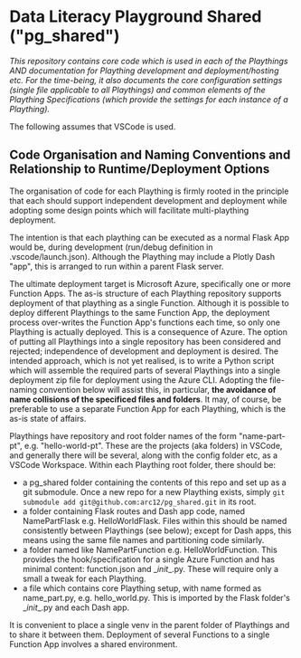 # Data Literacy Playground Shared ("pg_shared")
_This repository contains core code which is used in each of the Playthings AND documentation for Plaything development and deployment/hosting etc. For the time-being, it also documents the core configuration settings (single file applicable to all Playthings) and common elements of the Plaything Specifications (which provide the settings for each instance of a Plaything)._

The following assumes that VSCode is used.

## Code Organisation and Naming Conventions and Relationship to Runtime/Deployment Options
The organisation of code for each Plaything is firmly rooted in the principle that each should support independent development and deployment while adopting some design points which will facilitate multi-plaything deployment.

The intention is that each plaything can be executed as a normal Flask App would be, during development (run/debug definition in .vscode/launch.json). Although the Plaything may include a Plotly Dash "app", this is arranged to run within a parent Flask server.

The ultimate deployment target is Microsoft Azure, specifically one or more Function Apps. The as-is structure of each Plaything repository supports deployment of that plaything as a single Function. Although it is possible to deploy different Playthings to the same Function App, the deployment process over-writes the Function App's functions each time, so only one Plaything is actually deployed. This is a consequence of Azure. The option of putting all Playthings into a single repository has been considered and rejected; independence of development and deployment is desired. The intended approach, which is not yet realised, is to write a Python script which will assemble the required parts of several Playthings into a single deployment zip file for deployment using the Azure CLI. Adopting the file-naming convention below will assist this, in particular, __the avoidance of name collisions of the specificed files and folders__. It may, of course, be preferable to use a separate Function App for each Plaything, which is the as-is state of affairs.

Playthings have repository and root folder names of the form "name-part-pt", e.g. "hello-world-pt". These are the projects (aka folders) in VSCode, and generally there will be several, along with the config folder etc, as a VSCode Workspace. Within each Plaything root folder, there should be:
- a pg_shared folder containing the contents of this repo and set up as a git submodule. Once a new repo for a new Plaything exists, simply `git submodule add git@github.com:arc12/pg_shared.git` in its root.
- a folder containing Flask routes and Dash app code, named NamePartFlask e.g. HelloWorldFlask. Files within this should be named consistently between Playthings (see below); except for Dash apps, this means using the same file names and partitioning code similarly.
- a folder named like NamePartFunction e.g. HelloWorldFunction. This provides the hook/specification for a single Azure Function and has minimal content: function.json and \__init__.py. These will require only a small a tweak for each Plaything.
- a file which contains core Plaything setup, with name formed as name_part.py, e.g. hello_world.py. This is imported by the Flask folder's \__init__.py and each Dash app.

It is convenient to place a single venv in the parent folder of Playthings and to share it between them. Deployment of several Functions to a single Function App involves a shared environment.